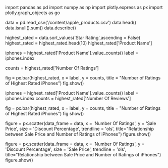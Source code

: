 import pandas as pd
import numpy as np
import plotly.express as px
import plotly.graph_objects as go

data = pd.read_csv('/content/apple_products.csv')
data.head()
data.isnull().sum()
data.describe()

highest_rated = data.sort_values('Star Rating',ascending = False)
highest_rated = highest_rated.head(10)
highest_rated['Product Name']

iphones = highest_rated['Product Name'].value_counts()
label = iphones.index

counts = highest_rated['Number Of Ratings']

fig = px.bar(highest_rated, x = label, y = counts, title = "Number of Ratings of Highest Rated iPhones")
fig.show()

iphones = highest_rated['Product Name'].value_counts()
label = iphones.index
counts = highest_rated['Number Of Reviews']

fig = px.bar(highest_rated, x = label, y = counts, title = "Number of Ratings of Highest Rated iPhones")
fig.show()

figure = px.scatter(data_frame = data, x = 'Number Of Ratings', y = 'Sale Price', size = 'Discount Percentage', trendline = 'ols', title="Relationship between Sale Price and Number of Ratings of iPhones")
figure.show()

figure = px.scatter(data_frame = data, x = 'Number Of Ratings', y = 'Discount Percentage', size = 'Sale Price', trendline = 'ols', title="Relationship between Sale Price and Number of Ratings of iPhones")
figure.show()


